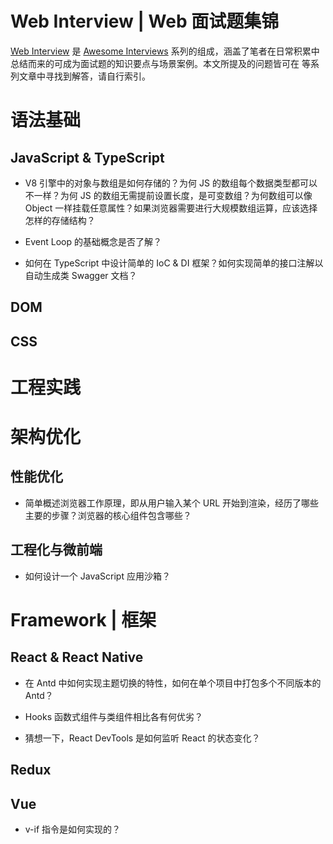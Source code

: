 # Web Interview | Web 面试题集锦

[Web Interview]() 是 [Awesome Interviews]() 系列的组成，涵盖了笔者在日常积累中总结而来的可成为面试题的知识要点与场景案例。本文所提及的问题皆可在 []() 等系列文章中寻找到解答，请自行索引。

# 语法基础

## JavaScript & TypeScript

- V8 引擎中的对象与数组是如何存储的？为何 JS 的数组每个数据类型都可以不一样？为何 JS 的数组无需提前设置长度，是可变数组？为何数组可以像 Object 一样挂载任意属性？如果浏览器需要进行大规模数组运算，应该选择怎样的存储结构？

- Event Loop 的基础概念是否了解？

- 如何在 TypeScript 中设计简单的 IoC & DI 框架？如何实现简单的接口注解以自动生成类 Swagger 文档？

## DOM

## CSS

# 工程实践

# 架构优化

## 性能优化

- 简单概述浏览器工作原理，即从用户输入某个 URL 开始到渲染，经历了哪些主要的步骤？浏览器的核心组件包含哪些？

## 工程化与微前端

- 如何设计一个 JavaScript 应用沙箱？

# Framework | 框架

## React & React Native

- 在 Antd 中如何实现主题切换的特性，如何在单个项目中打包多个不同版本的 Antd？

- Hooks 函数式组件与类组件相比各有何优劣？

- 猜想一下，React DevTools 是如何监听 React 的状态变化？

## Redux

## Vue

- v-if 指令是如何实现的？

